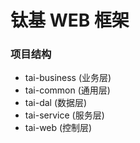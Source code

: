 # 钛基 WEB 框架
### 项目结构
- tai-business (业务层)
- tai-common (通用层)
- tai-dal (数据层)
- tai-service (服务层)
- tai-web (控制层)
